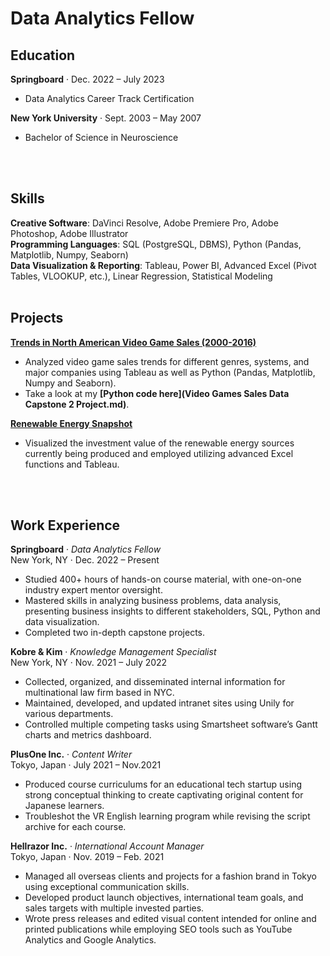 # Data Analytics Fellow

## Education
**Springboard** ·								            		        Dec. 2022 – July 2023
- Data Analytics Career Track Certification

**New York University** 		·					            		  Sept. 2003 – May 2007
- Bachelor of Science in Neuroscience 
<br>
<br>

## Skills
**Creative Software**: DaVinci Resolve, Adobe Premiere Pro, Adobe Photoshop, Adobe Illustrator<br>
**Programming Languages**: SQL (PostgreSQL, DBMS), Python (Pandas, Matplotlib, Numpy, Seaborn)<br>
**Data Visualization & Reporting**: Tableau, Power BI, Advanced Excel (Pivot Tables, VLOOKUP, etc.), Linear Regression, Statistical Modeling
<br>
<br>

## Projects
**[Trends in North American Video Game Sales (2000-2016)](trends.html)**<br> 
- Analyzed video game sales trends for different genres, systems, and major companies using Tableau as well as Python (Pandas, Matplotlib, Numpy and Seaborn).
- Take a look at my **[Python code here](Video Games Sales Data Capstone 2 Project.md)**.

**[Renewable Energy Snapshot](viz.html)**
- Visualized the investment value of the renewable energy sources currently being produced and employed utilizing advanced Excel functions and Tableau.
<br>
<br>

## Work Experience
**Springboard** · *Data Analytics Fellow*<br>
New York, NY · Dec. 2022 – Present<br>
- Studied 400+ hours of hands-on course material, with one-on-one industry expert mentor oversight. 
- Mastered skills in analyzing business problems, data analysis, presenting business insights to different stakeholders, SQL, Python and data visualization.
- Completed two in-depth capstone projects. 

**Kobre & Kim** · *Knowledge Management Specialist*<br>
New York, NY · Nov. 2021 – July 2022<br>
- Collected, organized, and disseminated internal information for multinational law firm based in NYC.
- Maintained, developed, and updated intranet sites using Unily for various departments.
- Controlled multiple competing tasks using Smartsheet software’s Gantt charts and metrics dashboard.

**PlusOne Inc.** · *Content Writer*<br>
Tokyo, Japan · July 2021 – Nov.2021<br>
- Produced course curriculums for an educational tech startup using strong conceptual thinking to create captivating original content for Japanese learners.
- Troubleshot the VR English learning program while revising the script archive for each course.

**Hellrazor Inc.** · *International Account Manager*<br>
Tokyo, Japan · Nov. 2019 – Feb. 2021<br>
- Managed all overseas clients and projects for a fashion brand in Tokyo using exceptional communication skills.
- Developed product launch objectives, international team goals, and sales targets with multiple invested parties.
- Wrote press releases and edited visual content intended for online and printed publications while employing SEO tools such as YouTube Analytics and Google Analytics.

